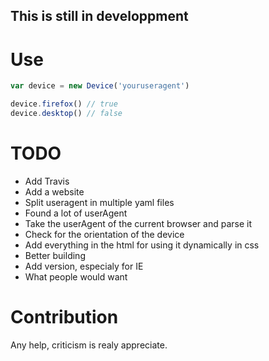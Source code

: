 This is still in developpment
---
Use
===

```javascript
var device = new Device('youruseragent')

device.firefox() // true
device.desktop() // false
```

TODO
====

* Add Travis
* Add a website
* Split useragent in multiple yaml files
* Found a lot of userAgent
* Take the userAgent of the current browser and parse it
* Check for the orientation of the device
* Add everything in the html for using it dynamically in css
* Better building
* Add version, especialy for IE
* What people would want

Contribution
============

Any help, criticism is realy appreciate.
